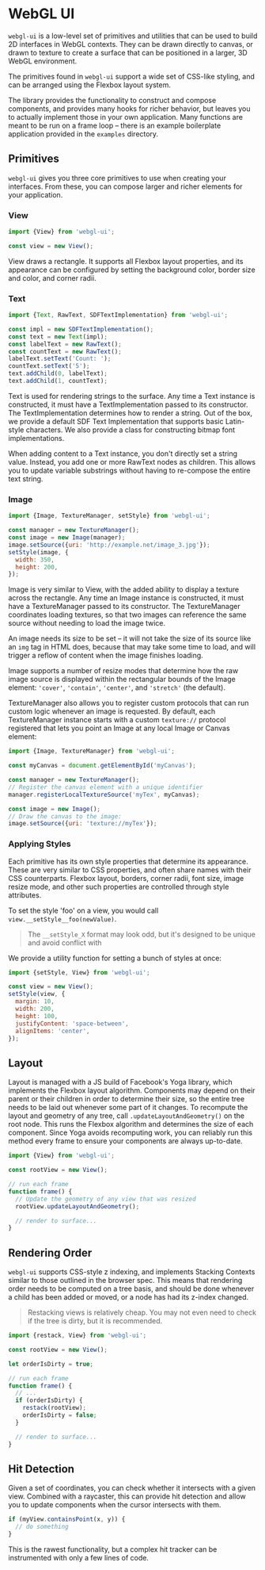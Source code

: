 # WebGL UI

`webgl-ui` is a low-level set of primitives and utilities that can be used to build 2D interfaces in WebGL contexts.
They can be drawn directly to canvas, or drawn to texture to create a surface that can be positioned in a larger, 3D WebGL environment.

The primitives found in `webgl-ui` support a wide set of CSS-like styling, and can be arranged using the Flexbox layout system.

The library provides the functionality to construct and compose components, and provides many hooks for richer behavior, but leaves you to actually implement those in your own application. Many functions are meant to be run on a frame loop – there is an example boilerplate application provided in the `examples` directory.

## Primitives

`webgl-ui` gives you three core primitives to use when creating your interfaces. From these, you can compose larger and richer elements for your application.

### View

```js
import {View} from 'webgl-ui';

const view = new View();
```

View draws a rectangle. It supports all Flexbox layout properties, and its appearance can be configured by setting the background color, border size and color, and corner radii.

### Text

```js
import {Text, RawText, SDFTextImplementation} from 'webgl-ui';

const impl = new SDFTextImplementation();
const text = new Text(impl);
const labelText = new RawText();
const countText = new RawText();
labelText.setText('Count: ');
countText.setText('5');
text.addChild(0, labelText);
text.addChild(1, countText);
```

Text is used for rendering strings to the surface. Any time a Text instance is constructed, it must have a TextImplementation passed to its constructor. The TextImplementation determines how to render a string. Out of the box, we provide a default SDF Text Implementation that supports basic Latin-style characters. We also provide a class for constructing bitmap font implementations.

When adding content to a Text instance, you don't directly set a string value. Instead, you add one or more RawText nodes as children. This allows you to update variable substrings without having to re-compose the entire text string.

### Image

```js
import {Image, TextureManager, setStyle} from 'webgl-ui';

const manager = new TextureManager();
const image = new Image(manager);
image.setSource({uri: 'http://example.net/image_3.jpg'});
setStyle(image, {
  width: 350,
  height: 200,
});
```

Image is very similar to View, with the added ability to display a texture across the rectangle. Any time an Image instance is constructed, it must have a TextureManager passed to its constructor. The TextureManager coordinates loading textures, so that two images can reference the same source without needing to load the image twice.

An image needs its size to be set – it will not take the size of its source like an `img` tag in HTML does, because that may take some time to load, and will trigger a reflow of content when the image finishes loading.

Image supports a number of resize modes that determine how the raw image source is displayed within the rectangular bounds of the Image element: `'cover'`, `'contain'`, `'center'`, and `'stretch'` (the default).

TextureManager also allows you to register custom protocols that can run custom logic whenever an image is requested. By default, each TextureManager instance starts with a custom `texture://` protocol registered that lets you point an Image at any local Image or Canvas element:

```js
import {Image, TextureManager} from 'webgl-ui';

const myCanvas = document.getElementById('myCanvas');

const manager = new TextureManager();
// Register the canvas element with a unique identifier
manager.registerLocalTextureSource('myTex', myCanvas);

const image = new Image();
// Draw the canvas to the image:
image.setSource({uri: 'texture://myTex'});
```

### Applying Styles

Each primitive has its own style properties that determine its appearance.
These are very similar to CSS properties, and often share names with their
CSS counterparts. Flexbox layout, borders, corner radii, font size, image resize mode, and other such properties are controlled through style attributes.

To set the style 'foo' on a view, you would call `view.__setStyle__foo(newValue)`.

> The `__setStyle_X` format may look odd, but it's designed to be
> unique and avoid conflict with

We provide a utility function for setting a bunch of styles at once:

```js
import {setStyle, View} from 'webgl-ui';

const view = new View();
setStyle(view, {
  margin: 10,
  width: 200,
  height: 100,
  justifyContent: 'space-between',
  alignItems: 'center',
});
```

## Layout

Layout is managed with a JS build of Facebook's Yoga library, which implements the Flexbox layout algorithm. Components may depend on their parent or their children in order to determine their size, so the entire tree needs to be laid out whenever some part of it changes. To recompute the layout and geometry of any tree, call `.updateLayoutAndGeometry()` on the root node. This runs the Flexbox algorithm and determines the size of each component. Since Yoga avoids recomputing work, you can reliably run this method every frame to ensure your components are always up-to-date.

```js
import {View} from 'webgl-ui';

const rootView = new View();

// run each frame
function frame() {
  // Update the geometry of any view that was resized
  rootView.updateLayoutAndGeometry();

  // render to surface...
}
```

## Rendering Order

`webgl-ui` supports CSS-style z indexing, and implements Stacking Contexts similar to those outlined in the browser spec. This means that rendering order needs to be computed on a tree basis, and should be done whenever a child has been added or moved, or a node has had its z-index changed.

> Restacking views is relatively cheap. You may not even need to check
> if the tree is dirty, but it is recommended.

```js
import {restack, View} from 'webgl-ui';

const rootView = new View();

let orderIsDirty = true;

// run each frame
function frame() {
  // ...
  if (orderIsDirty) {
    restack(rootView);
    orderIsDirty = false;
  }

  // render to surface...
}
```

## Hit Detection

Given a set of coordinates, you can check whether it intersects with a given view. Combined with a raycaster, this can provide hit detection and allow you to update components when the cursor intersects with them.

```js
if (myView.containsPoint(x, y)) {
  // do something
}
```

This is the rawest functionality, but a complex hit tracker can be instrumented with only a few lines of code.
